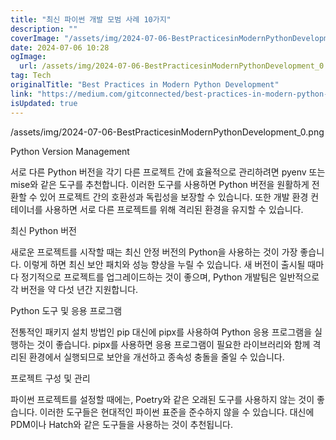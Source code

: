 ```yaml
---
title: "최신 파이썬 개발 모범 사례 10가지"
description: ""
coverImage: "/assets/img/2024-07-06-BestPracticesinModernPythonDevelopment_0.png"
date: 2024-07-06 10:28
ogImage: 
  url: /assets/img/2024-07-06-BestPracticesinModernPythonDevelopment_0.png
tag: Tech
originalTitle: "Best Practices in Modern Python Development"
link: "https://medium.com/gitconnected/best-practices-in-modern-python-development-870a97c5593d"
isUpdated: true
---
```




/assets/img/2024-07-06-BestPracticesinModernPythonDevelopment_0.png

Python Version Management

서로 다른 Python 버전을 각기 다른 프로젝트 간에 효율적으로 관리하려면 pyenv 또는 mise와 같은 도구를 추천합니다. 이러한 도구를 사용하면 Python 버전을 원활하게 전환할 수 있어 프로젝트 간의 호환성과 독립성을 보장할 수 있습니다. 또한 개발 환경 컨테이너를 사용하면 서로 다른 프로젝트를 위해 격리된 환경을 유지할 수 있습니다.

최신 Python 버전

<div class="content-ad"></div>

새로운 프로젝트를 시작할 때는 최신 안정 버전의 Python을 사용하는 것이 가장 좋습니다. 이렇게 하면 최신 보안 패치와 성능 향상을 누릴 수 있습니다. 새 버전이 출시될 때마다 정기적으로 프로젝트를 업그레이드하는 것이 좋으며, Python 개발팀은 일반적으로 각 버전을 약 다섯 년간 지원합니다.

Python 도구 및 응용 프로그램

전통적인 패키지 설치 방법인 pip 대신에 pipx를 사용하여 Python 응용 프로그램을 실행하는 것이 좋습니다. pipx를 사용하면 응용 프로그램이 필요한 라이브러리와 함께 격리된 환경에서 실행되므로 보안을 개선하고 종속성 충돌을 줄일 수 있습니다.

프로젝트 구성 및 관리

<div class="content-ad"></div>

파이썬 프로젝트를 설정할 때에는, Poetry와 같은 오래된 도구를 사용하지 않는 것이 좋습니다. 이러한 도구들은 현대적인 파이썬 표준을 준수하지 않을 수 있습니다. 대신에 PDM이나 Hatch와 같은 도구들을 사용하는 것이 추천됩니다.
